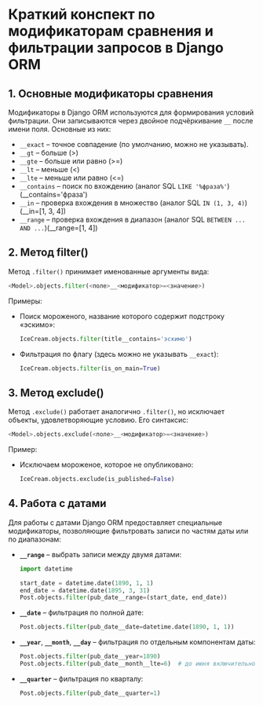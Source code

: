 # Краткий конспект по модификаторам сравнения и фильтрации запросов в Django ORM

## 1. Основные модификаторы сравнения

Модификаторы в Django ORM используются для формирования условий фильтрации. Они записываются через двойное подчёркивание `__` после имени поля. Основные из них:

- `__exact` – точное совпадение (по умолчанию, можно не указывать).
- `__gt` – больше (>)
- `__gte` – больше или равно (>=)
- `__lt` – меньше (<)
- `__lte` – меньше или равно (<=)
- `__contains` – поиск по вхождению (аналог SQL `LIKE '%фраза%'`) (__contains='фраза')
- `__in` – проверка вхождения в множество (аналог SQL `IN (1, 3, 4)`) (__in=[1, 3, 4])
- `__range` – проверка вхождения в диапазон (аналог SQL `BETWEEN ... AND ...`)(__range=[1, 4])

## 2. Метод filter()

Метод `.filter()` принимает именованные аргументы вида:

```python
<Model>.objects.filter(<поле>__<модификатор>=<значение>)
```

Примеры:

- Поиск мороженого, название которого содержит подстроку «эскимо»:
    
    ```python
    IceCream.objects.filter(title__contains='эскимо')
    ```
    
- Фильтрация по флагу (здесь можно не указывать `__exact`):
    
    ```python
    IceCream.objects.filter(is_on_main=True)
    ```
    

## 3. Метод exclude()

Метод `.exclude()` работает аналогично `.filter()`, но исключает объекты, удовлетворяющие условию. Его синтаксис:

```python
<Model>.objects.exclude(<поле>__<модификатор>=<значение>)
```

Пример:

- Исключаем мороженое, которое не опубликовано:
    
    ```python
    IceCream.objects.exclude(is_published=False)
    ```
    

## 4. Работа с датами

Для работы с датами Django ORM предоставляет специальные модификаторы, позволяющие фильтровать записи по частям даты или по диапазонам:

- **`__range`** – выбрать записи между двумя датами:
    
    ```python
    import datetime
    
    start_date = datetime.date(1890, 1, 1)
    end_date = datetime.date(1895, 3, 31)
    Post.objects.filter(pub_date__range=(start_date, end_date))
    ```
    
- **`__date`** – фильтрация по полной дате:
    
    ```python
    Post.objects.filter(pub_date__date=datetime.date(1890, 1, 1))
    ```
    
- **`__year`**, **`__month`**, **`__day`** – фильтрация по отдельным компонентам даты:
    
    ```python
    Post.objects.filter(pub_date__year=1890)
    Post.objects.filter(pub_date__month__lte=6)  # до июня включительно
    ```
    
- **`__quarter`** – фильтрация по кварталу:
    
    ```python
    Post.objects.filter(pub_date__quarter=1)
    ```
